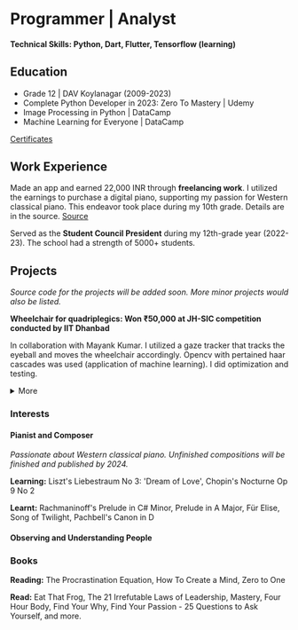 # Programmer | Analyst
#### Technical Skills: Python, Dart, Flutter, Tensorflow (learning) 

## Education
- Grade 12                                           | DAV Koylanagar (2009-2023)
- Complete Python Developer in 2023: Zero To Mastery | Udemy
- Image Processing in Python                         | DataCamp
- Machine Learning for Everyone                      | DataCamp

[Certificates](https://drive.google.com/drive/folders/1lZ52bfgzoJAS6xy8ShsKkU0nhXQ_qAHM?usp=sharing)


## Work Experience
Made an app and earned 22,000 INR through **freelancing work**. I utilized the earnings to purchase a digital piano, supporting my passion for Western classical piano. This endeavor took place during my 10th grade. Details are in the source.
[Source](https://www.freelancer.in/projects/php/Real-time-Crypto-Price-Movement/reviews)

Served as the **Student Council President** during my 12th-grade year (2022-23). The school had a strength of 5000+ students.


## Projects
_Source code for the projects will be added soon. More minor projects would also be listed._

**Wheelchair for quadriplegics: Won ₹50,000 at JH-SIC competition conducted by IIT Dhanbad**

In collaboration with Mayank Kumar. I utilized a gaze tracker that tracks the eyeball and moves the wheelchair accordingly. Opencv with pertained haar cascades was used (application of machine learning). I did optimization and testing.

<details><summary>More</summary>How can people whose entire body below the neck is paralyzed lead everyday lives? That's the problem Mayank initially contemplated. Together, we tried to solve the problem. People like that need someone to help them with even the menial things. (1) What if they can control the wheelchair and move independently? (2) What if they can do most of the daily tasks themselves? We successfully solved problem 1. Problem 2 is still a problem for us to solve.

</details>  

### Interests
#### Pianist and Composer
_Passionate about Western classical piano. Unfinished compositions will be finished and published by 2024._

**Learning:** Liszt's Liebestraum No 3: 'Dream of Love', Chopin's Nocturne Op 9 No 2

**Learnt:** Rachmaninoff's Prelude in C# Minor, Prelude in A Major, Für Elise, Song of Twilight, Pachbell's Canon in D

#### Observing and Understanding People


### Books

**Reading:** The Procrastination Equation, How To Create a Mind, Zero to One

**Read:** Eat That Frog, The 21 Irrefutable Laws of Leadership, Mastery, Four Hour Body,  Find Your Why, Find Your Passion - 25 Questions to Ask Yourself, and more.
